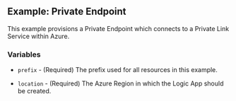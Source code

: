 ## Example: Private Endpoint

This example provisions a Private Endpoint which connects to a Private Link Service within Azure.

### Variables

* `prefix` - (Required) The prefix used for all resources in this example.

* `location` - (Required) The Azure Region in which the Logic App should be created.
